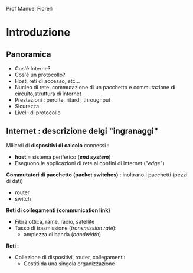 Prof Manuel Fiorelli
# Introduzione

## Panoramica

- Cos'è Interne?
- Cos'è un protocollo?
- Host, reti di accesso, etc...
- Nucleo di rete: commutazione di un pacchetto e commutazione di circuito,struttura di internet
- Prestazioni : perdite, ritardi, throughput
- Sicurezza
- Livelli di protocollo

## Internet : descrizione delgi "ingranaggi"

Miliardi di **dispositivi di calcolo** connessi :

- **host** = sistema periferico (_**end system**_)
- Eseguono le applicazioni di rete ai confini di Internet ("_edge_")

**Commutatori di pacchetto (packet switches)** : inoltrano i pacchetti (pezzi di dati)

- router
- switch

**Reti di collegamenti (communication link)**

- Fibra ottica, rame, radio, satellite
- Tasso di trasmissione (*transmission rate*):
	- ampiezza di banda (*bandwidth*)

**Reti** :

- Collezione di dispositivi, router, collegamenti:
	- Gestiti da una singola organizzazione

